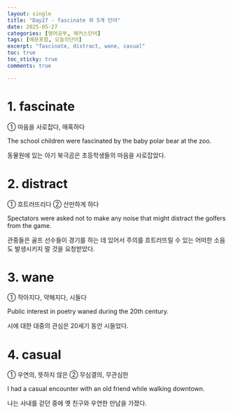 ```yaml
---
layout: single
title: "Day27 - fascinate 외 5개 단어"
date: 2025-05-27
categories: [영어공부, 해커스단어]
tags: [예문포함, 오늘의단어]
excerpt: "fascinate, distract, wane, casual"
toc: true
toc_sticky: true
comments: true

---
```


# 1. fascinate
① 마음을 사로잡다, 매혹하다

The school children were fascinated by the baby polar bear at the zoo.

동물원에 있는 아기 북극곰은 초등학생들의 마음을 사로잡았다.

# 2. distract
① 흐트러뜨리다 ② 산만하게 하다

Spectators were asked not to make any noise that might distract the golfers from the game.

관중들은 골프 선수들이 경기를 하는 데 있어서 주의를 흐트러뜨릴 수 있는 어떠한 소음도 발생시키지 말 것을 요청받았다.

# 3. wane
① 작아지다, 약해지다, 시들다

Public interest in poetry waned during the 20th century.

시에 대한 대중의 관심은 20세기 동안 시들었다.

# 4. casual
① 우연의, 뜻하지 않은 ② 무심결의, 무관심한

I had a casual encounter with an old friend while walking downtown.

나는 사내를 걷던 중에 옛 친구와 우연한 만남을 가졌다.